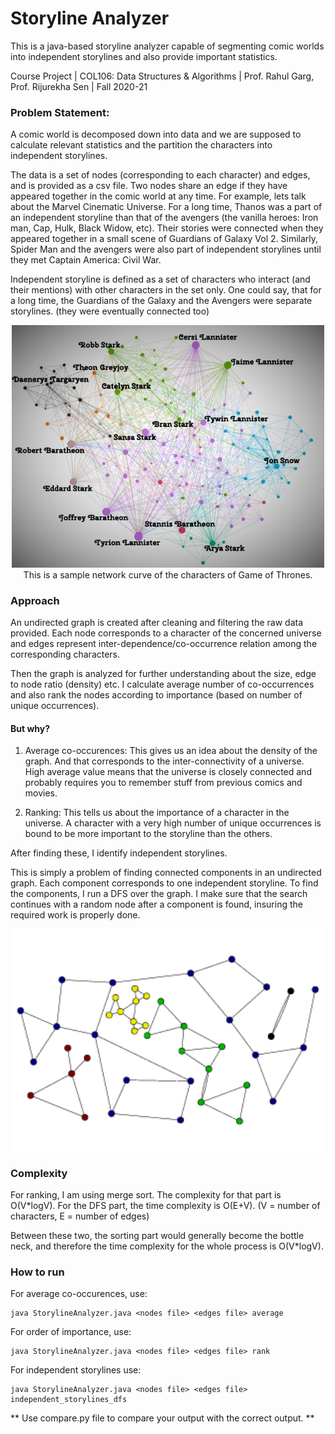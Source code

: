 # Storyline Analyzer

This is a java-based storyline analyzer capable of segmenting comic worlds into independent storylines and also provide important statistics.

Course Project | COL106: Data Structures & Algorithms | Prof. Rahul Garg, Prof. Rijurekha Sen | Fall 2020-21

### Problem Statement:

A comic world is decomposed down into data and we are supposed to calculate relevant statistics and the partition the characters into independent storylines.

The data is a set of nodes (corresponding to each character) and edges, and is provided as a csv file. Two nodes share an edge if they have appeared together in the comic world at any time. For example, lets talk about the Marvel Cinematic Universe. For a long time, Thanos was a part of an independent storyline than that of the avengers (the vanilla heroes: Iron man, Cap, Hulk, Black Widow, etc). Their stories were connected when they appeared together in a small scene of Guardians of Galaxy Vol 2. Similarly, Spider Man and the avengers were also part of independent storylines until they met Captain America: Civil War.

Independent storyline is defined as a set of characters who interact (and their mentions) with other characters in the set only. One could say, that for a long time, the Guardians of the Galaxy and the Avengers were separate storylines. (they were eventually connected too)

<p align="center">
  <img src="img/GoT_Network_Characters.png" width="500"/><br>
  This is a sample network curve of the characters of Game of Thrones.
</p>

### Approach

An undirected graph is created after cleaning and filtering the raw data provided. Each node corresponds to a character of the concerned universe and edges represent inter-dependence/co-occurrence relation among the corresponding characters.

Then the graph is analyzed for further understanding about the size, edge to node ratio (density) etc. I calculate average number of co-occurrences and also rank the nodes according to importance (based on number of unique occurrences).

#### But why?

1) Average co-occurences: This gives us an idea about the density of the graph. And that corresponds to the inter-connectivity of a universe. High average value means that the universe is closely connected and probably requires you to remember stuff from previous comics and movies.

2) Ranking: This tells us about the importance of a character in the universe. A character with a very high number of unique occurrences is bound to be more important to the storyline than the others.


After finding these, I identify independent storylines.

This is simply a problem of finding connected components in an undirected graph. Each component corresponds to one independent storyline. To find the components, I run a DFS over the graph. I make sure that the search continues with a random node after a component is found, insuring the required work is properly done.

<p align="center">
  <!-- <img src="img/Components.svg" width="500"/><br> -->
  <img src="img/connected_components.png" width="500"/><br>
</p>


### Complexity

For ranking, I am using merge sort. The complexity for that part is O(V*logV). For the DFS part, the time complexity is O(E+V).
(V = number of characters, E = number of edges)

Between these two, the sorting part would generally become the bottle neck, and therefore the time complexity for the whole process is O(V*logV).

### How to run

For average co-occurences, use:
~~~
java StorylineAnalyzer.java <nodes file> <edges file> average
~~~

For order of importance, use:
~~~
java StorylineAnalyzer.java <nodes file> <edges file> rank
~~~

For independent storylines use:
~~~
java StorylineAnalyzer.java <nodes file> <edges file> independent_storylines_dfs
~~~

** Use compare.py file to compare your output with the correct output. **

